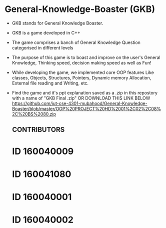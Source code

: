 # General-Knowledge-Boaster (GKB)
- GKB stands for General Knowledge Boaster.
- GKB is a game developed in C++
- The game comprises a banch of General Knowledge Question categorised in different levels
- The purpose of this game is to boast and improve on the user's General Knowledge, Thinking speed, decision making speed as well as Fun!
- While developing the game, we implemented core OOP features Like classes, Objects, Structures, Pointers, Dynamic memory Allocation, External file reading and Writing, etc.


- Find the game and it's ppt explanation saved as a .zip in this repostory with a name of "GKB Final .zip"  OR
DOWNLOAD THIS LINK BELOW
https://github.com/iut-cse-4301-mubahood/General-Knowledge-Boaster/blob/master/OOP%20PROJECT%20HD%2001%2C02%2C08%2C%20BS%2080.zip

    CONTRIBUTORS
    ------------
    # ID 160040009
    # ID 160041080
    # ID 160040001
    # ID 160040002
    
